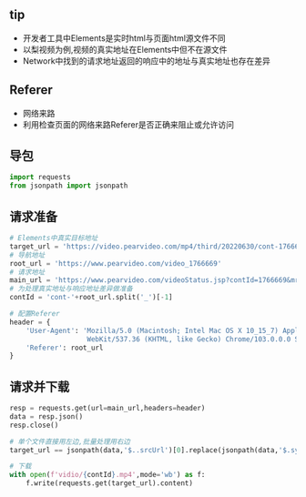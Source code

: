 ## tip
- 开发者工具中Elements是实时html与页面html源文件不同
- 以梨视频为例,视频的真实地址在Elements中但不在源文件
- Network中找到的请求地址返回的响应中的地址与真实地址也存在差异

## Referer
- 网络来路
- 利用检查页面的网络来路Referer是否正确来阻止或允许访问

## 导包
```py
import requests
from jsonpath import jsonpath
```

## 请求准备
```py
# Elements中真实目标地址
target_url = 'https://video.pearvideo.com/mp4/third/20220630/cont-1766669-10411777-200721-hd.mp4'
# 导航地址
root_url = 'https://www.pearvideo.com/video_1766669'
# 请求地址
main_url = 'https://www.pearvideo.com/videoStatus.jsp?contId=1766669&mrd=0.8743587203521135'
# 为处理真实地址与响应地址差异做准备
contId = 'cont-'+root_url.split('_')[-1]

# 配置Referer
header = {
    'User-Agent': 'Mozilla/5.0 (Macintosh; Intel Mac OS X 10_15_7) Apple\
                   WebKit/537.36 (KHTML, like Gecko) Chrome/103.0.0.0 Safari/537.36',
    'Referer': root_url
}
```

## 请求并下载
```py
resp = requests.get(url=main_url,headers=header)
data = resp.json()
resp.close()

# 单个文件直接用左边,批量处理用右边
target_url == jsonpath(data,'$..srcUrl')[0].replace(jsonpath(data,'$.systemTime')[0],contId)

# 下载
with open(f'vidio/{contId}.mp4',mode='wb') as f:
    f.write(requests.get(target_url).content)
```
